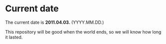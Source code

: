# Current date

The current date is **2011.04.03.** (YYYY.MM.DD.)

This repository will be good when the world ends, so we will know how long it lasted.